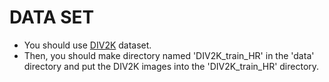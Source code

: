 # DATA SET

- You should use [DIV2K](https://data.vision.ee.ethz.ch/cvl/DIV2K/) dataset.
- Then, you should make directory named 'DIV2K_train_HR' in the 'data' directory and put the DIV2K images into the 'DIV2K_train_HR' directory.
